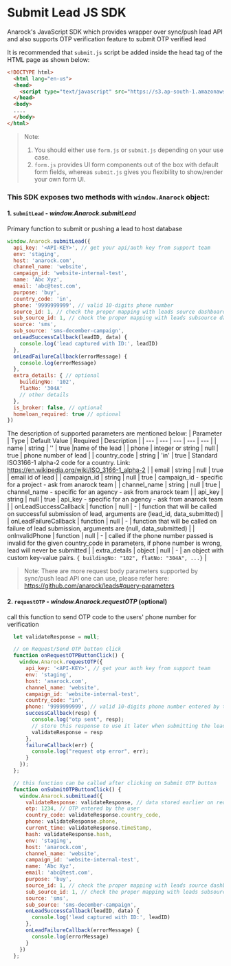 # Submit Lead JS SDK

Anarock's JavaScript SDK which provides wrapper over sync/push lead API and also supports OTP verification feature to submit OTP verified lead

It is recommended that `submit.js` script be added inside the head tag of the HTML page as shown below:

```html
<!DOCTYPE html>
  <html lang="en-us">
  <head>
    <script type="text/javascript" src="https://s3.ap-south-1.amazonaws.com/anarock.misc/submit.js" defer async></script>
  </head>
  <body>
  ....
  </body>
</html>
```

> Note:
> 1. You should either use `form.js` or `submit.js` depending on your use case.
> 2. `form.js` provides UI form components out of the box with default form fields, whereas `submit.js` gives you flexibility to show/render your own form UI.


### This SDK exposes __two__ methods with `window.Anarock` object:

#### 1. `submitLead` - _window.Anarock.submitLead_
Primary function to submit or pushing a lead to host database

```js
window.Anarock.submitLead({
  api_key: '<API-KEY>', // get your api/auth key from support team
  env: 'staging',
  host: 'anarock.com',
  channel_name: 'website',
  campaign_id: 'website-internal-test',
  name: 'Abc Xyz',
  email: 'abc@test.com',
  purpose: 'buy',
  country_code: 'in',
  phone: '9999999999', // valid 10-digits phone number
  source_id: 1, // check the proper mapping with leads source dashboard
  sub_source_id: 1, // check the proper mapping with leads subsource dashboard
  source: 'sms',
  sub_source: 'sms-december-campaign',
  onLeadSuccessCallback(leadID, data) {
    console.log('lead captured with ID:', leadID)
  },
  onLeadFailureCallback(errorMessage) {
    console.log(errorMessage)
  },
  extra_details: { // optional
    buildingNo: '102',
    flatNo: '304A'
    // other details
  },
  is_broker: false, // optional
  homeloan_required: true // optional
})
```

The description of supported parameters are mentioned below:
| Parameter | Type | Default Value | Required | Description |
| --- | --- | --- | --- | --- |
| name | string | '' | true |name of the lead |
| phone | integer or string | null | true | phone number of lead |
| country_code | string | 'in' | true | Standard ISO3166-1 alpha-2 code for a country. Link: https://en.wikipedia.org/wiki/ISO_3166-1_alpha-2 |
| email | string | null | true | email id of lead |
| campaign_id | string | null | true | campaign_id - specific for a project - ask from anarock team |
| channel_name | string | null | true | channel_name - specific for an agency - ask from anarock team |
| api_key | string | null | true | api_key - specific for an agency - ask from anarock team |
| onLeadSuccessCallback | function | null | - | function that will be called on successful submission of lead, arguments are (lead_id, data_submitted) |
| onLeadFailureCallback | function | null | - | function that will be called on failure of lead submission, arguments are (null, data_submitted) |
| onInvalidPhone | function | null | - | called if the phone number passed is invalid for the given country_code in parameters, if phone number is wrong, lead will never be submitted  |
| extra_details | object | null | - | an object with custom key-value pairs. `{ buildingNo: "102", flatNo: "304A", ...}` |

> Note: There are more request body parameters supported by sync/push lead API one can use, please refer here: https://github.com/anarock/leads#query-parameters


#### 2. `requestOTP` - _window.Anarock.requestOTP_ (optional)
call this function to send OTP code to the users' phone number for verification

```js
  let validateResponse = null;

  // on Request/Send OTP button click
  function onRequestOTPButtonClick() {
    window.Anarock.requestOTP({
      api_key: '<API-KEY>', // get your auth key from support team
      env: 'staging',
      host: 'anarock.com',
      channel_name: 'website',
      campaign_id: 'website-internal-test',
      country_code: "in",
      phone: '9999999999', // valid 10-digits phone number entered by the user
      successCallback(resp) {
        console.log("otp sent", resp);
        // store this response to use it later when submitting the lead
        validateResponse = resp
      },
      failureCallback(err) {
        console.log("request otp error", err);
      }
    });
  };

  // this function can be called after clicking on Submit OTP button
  function onSubmitOTPButtonClick() {
    window.Anarock.submitLead({
      validateResponse: validateResponse, // data stored earlier on requestOTP success callback
      otp: 1234, // OTP entered by the user
      country_code: validateResponse.country_code,
      phone: validateResponse.phone,
      current_time: validateResponse.timeStamp,
      hash: validateResponse.hash,
      env: 'staging',
      host: 'anarock.com',
      channel_name: 'website',
      campaign_id: 'website-internal-test',
      name: 'Abc Xyz',
      email: 'abc@test.com',
      purpose: 'buy',
      source_id: 1, // check the proper mapping with leads source dashboard
      sub_source_id: 1, // check the proper mapping with leads subsource dashboard
      source: 'sms',
      sub_source: 'sms-december-campaign',
      onLeadSuccessCallback(leadID, data) {
        console.log('lead captured with ID:', leadID)
      },
      onLeadFailureCallback(errorMessage) {
        console.log(errorMessage)
      }
    })
  };
```


